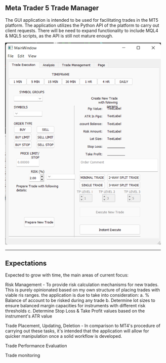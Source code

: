## Meta Trader 5 Trade Manager

The GUI application is intended to be used for facilitating trades in the MT5 platform. The application utilizes the Python API of the platform to carry out client requests. There will be need to expand functionality to include MQL4 & MQL5 scripts, as the API is still not mature enough.

![Image](images/MT5_TradeManager_GUI.png)

---
## Expectations

Expected to grow with time, the main areas of current focus:

Risk Management - To provide risk calculation mechanisms for new trades. This is purely opinionated based on my own structure of placing trades with viable ris ranges. the application is due to take into consideration: a. % Balance of account to be risked during any trade b. Determine lot sizes to ensure balanced margin capacities for instruments with different risk thresholds c. Determine Stop Loss & Take Profit values based on the instrument's ATR value

Trade Placement, Updating, Deletion - In comparison to MT4's procedure of carrying out these tasks, it's intended that the application will allow for quicker manipulation once a solid workflow is developed.

Trade Performance Evaluation

Trade monitoring
